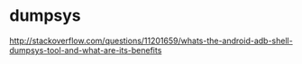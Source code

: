 # dumpsys

<http://stackoverflow.com/questions/11201659/whats-the-android-adb-shell-dumpsys-tool-and-what-are-its-benefits>
